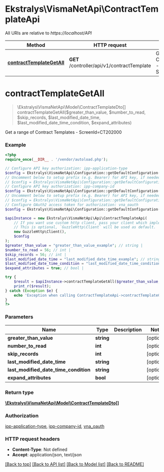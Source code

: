 # Ekstralys\VismaNetApi\ContractTemplateApi

All URIs are relative to *https://localhost/API*

Method | HTTP request | Description
------------- | ------------- | -------------
[**contractTemplateGetAll**](ContractTemplateApi.md#contractTemplateGetAll) | **GET** /controller/api/v1/contractTemplate | Get a range of Contract Templates - ScreenId&#x3D;CT202000


# **contractTemplateGetAll**
> \Ekstralys\VismaNetApi\Model\ContractTemplateDto[] contractTemplateGetAll($greater_than_value, $number_to_read, $skip_records, $last_modified_date_time, $last_modified_date_time_condition, $expand_attributes)

Get a range of Contract Templates - ScreenId=CT202000

### Example
```php
<?php
require_once(__DIR__ . '/vendor/autoload.php');

// Configure API key authorization: ipp-application-type
$config = Ekstralys\VismaNetApi\Configuration::getDefaultConfiguration()->setApiKey('ipp-application-type', 'YOUR_API_KEY');
// Uncomment below to setup prefix (e.g. Bearer) for API key, if needed
// $config = Ekstralys\VismaNetApi\Configuration::getDefaultConfiguration()->setApiKeyPrefix('ipp-application-type', 'Bearer');
// Configure API key authorization: ipp-company-id
$config = Ekstralys\VismaNetApi\Configuration::getDefaultConfiguration()->setApiKey('ipp-company-id', 'YOUR_API_KEY');
// Uncomment below to setup prefix (e.g. Bearer) for API key, if needed
// $config = Ekstralys\VismaNetApi\Configuration::getDefaultConfiguration()->setApiKeyPrefix('ipp-company-id', 'Bearer');
// Configure OAuth2 access token for authorization: vna_oauth
$config = Ekstralys\VismaNetApi\Configuration::getDefaultConfiguration()->setAccessToken('YOUR_ACCESS_TOKEN');

$apiInstance = new Ekstralys\VismaNetApi\Api\ContractTemplateApi(
    // If you want use custom http client, pass your client which implements `GuzzleHttp\ClientInterface`.
    // This is optional, `GuzzleHttp\Client` will be used as default.
    new GuzzleHttp\Client(),
    $config
);
$greater_than_value = "greater_than_value_example"; // string | 
$number_to_read = 56; // int | 
$skip_records = 56; // int | 
$last_modified_date_time = "last_modified_date_time_example"; // string | 
$last_modified_date_time_condition = "last_modified_date_time_condition_example"; // string | 
$expand_attributes = true; // bool | 

try {
    $result = $apiInstance->contractTemplateGetAll($greater_than_value, $number_to_read, $skip_records, $last_modified_date_time, $last_modified_date_time_condition, $expand_attributes);
    print_r($result);
} catch (Exception $e) {
    echo 'Exception when calling ContractTemplateApi->contractTemplateGetAll: ', $e->getMessage(), PHP_EOL;
}
?>
```

### Parameters

Name | Type | Description  | Notes
------------- | ------------- | ------------- | -------------
 **greater_than_value** | **string**|  | [optional]
 **number_to_read** | **int**|  | [optional]
 **skip_records** | **int**|  | [optional]
 **last_modified_date_time** | **string**|  | [optional]
 **last_modified_date_time_condition** | **string**|  | [optional]
 **expand_attributes** | **bool**|  | [optional]

### Return type

[**\Ekstralys\VismaNetApi\Model\ContractTemplateDto[]**](../Model/ContractTemplateDto.md)

### Authorization

[ipp-application-type](../../README.md#ipp-application-type), [ipp-company-id](../../README.md#ipp-company-id), [vna_oauth](../../README.md#vna_oauth)

### HTTP request headers

 - **Content-Type**: Not defined
 - **Accept**: application/json, text/json

[[Back to top]](#) [[Back to API list]](../../README.md#documentation-for-api-endpoints) [[Back to Model list]](../../README.md#documentation-for-models) [[Back to README]](../../README.md)


